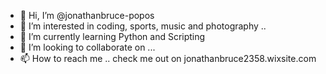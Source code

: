 - 👋 Hi, I’m @jonathanbruce-popos
- 👀 I’m interested in coding, sports, music and photography ..
- 🌱 I’m currently learning Python and Scripting
- 💞️ I’m looking to collaborate on ...
- 📫 How to reach me .. check me out on jonathanbruce2358.wixsite.com

<!---
jonathanbruce-popos/jonathanbruce-popos is a ✨ special ✨ repository because its `README.md` (this file) appears on your GitHub profile.
You can click the Preview link to take a look at your changes.
--->
